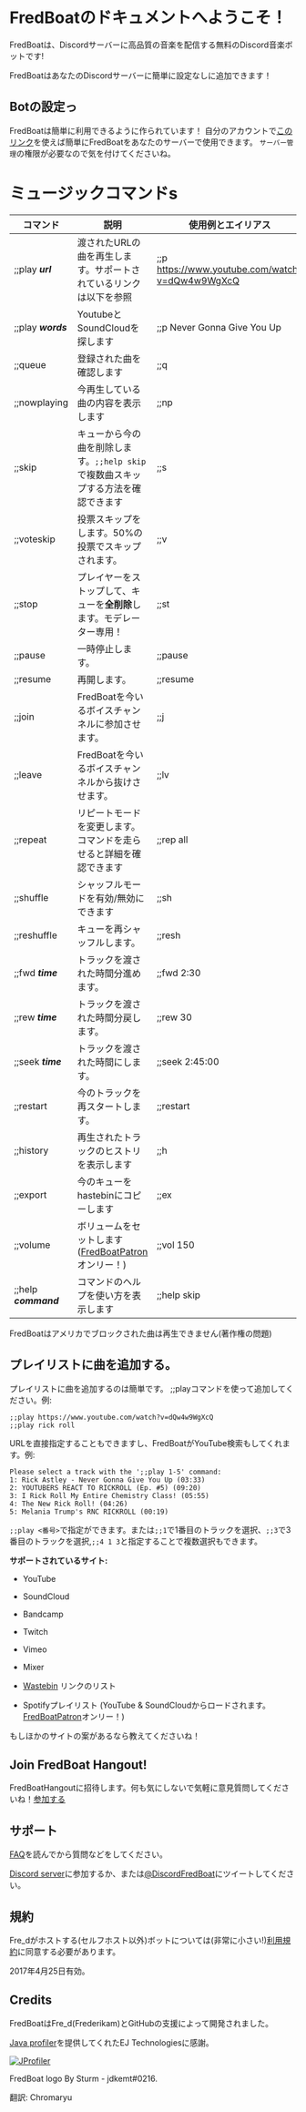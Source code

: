 # FredBoatのドキュメントへようこそ！
FredBoatは、Discordサーバーに高品質の音楽を配信する無料のDiscord音楽ボットです!

FredBoatはあなたのDiscordサーバーに簡単に設定なしに追加できます！


## Botの設定っ
FredBoatは簡単に利用できるように作られています！ 自分のアカウントで[このリンク](https://goo.gl/cFs5M9)を使えば簡単にFredBoatをあなたのサーバーで使用できます。 `サーバー管理`の権限が必要なので気を付けてくださいね。

# ミュージックコマンドs

| コマンド                    | 説明                                                                   | 使用例とエイリアス                             |
|----------------------------|-----------------------------------------------------------------------|---------------------------------------------|
| ;;play ***url***           | 渡されたURLの曲を再生します。サポートされているリンクは以下を参照               | ;;p https://www.youtube.com/watch?v=dQw4w9WgXcQ |
| ;;play ***words***         | YoutubeとSoundCloudを探します                                           | ;;p Never Gonna Give You Up                 |
| ;;queue                    | 登録された曲を確認します                                                  | ;;q                                         |
| ;;nowplaying               | 今再生している曲の内容を表示します                                          | ;;np                                        |
| ;;skip                     | キューから今の曲を削除します。`;;help skip`で複数曲スキップする方法を確認できます                                    | ;;s     |
| ;;voteskip                 | 投票スキップをします。50%の投票でスキップされます。                           | ;;v                                         |
| ;;stop                     | プレイヤーをストップして、キューを**全削除**します。モデレーター専用！           | ;;st                                        |
| ;;pause                    | 一時停止します。                                                         | ;;pause                                     |
| ;;resume                   | 再開します。                                                            | ;;resume                                    |
| ;;join                     | FredBoatを今いるボイスチャンネルに参加させます。                             | ;;j                                         |
| ;;leave                    | FredBoatを今いるボイスチャンネルから抜けさせます。                           | ;;lv                                        |
| ;;repeat                   | リピートモードを変更します。コマンドを走らせると詳細を確認できます               | ;;rep all                                   |
| ;;shuffle                  | シャッフルモードを有効/無効にできます                                       | ;;sh                                        |
| ;;reshuffle                | キューを再シャッフルします。                                               | ;;resh                                      |
| ;;fwd ***time***           | トラックを渡された時間分進めます。                                          | ;;fwd 2:30                                  |
| ;;rew ***time***           | トラックを渡された時間分戻します。                                          | ;;rew 30                                    |
| ;;seek ***time***          | トラックを渡された時間にします。                                           | ;;seek 2:45:00                              |
| ;;restart                  | 今のトラックを再スタートします。                                           | ;;restart                                   |
| ;;history                  | 再生されたトラックのヒストリを表示します                                     | ;;h                                         |
| ;;export                   | 今のキューをhastebinにコピーします                                        | ;;ex                                        |
| ;;volume                   | ボリュームをセットします([FredBoatPatron](/docs/donate)オンリー！)          | ;;vol 150                                   |
| ;;help ***command***       | コマンドのヘルプを使い方を表示します                                        | ;;help skip                                 |


FredBoatはアメリカでブロックされた曲は再生できません(著作権の問題)

## プレイリストに曲を追加する。
プレイリストに曲を追加するのは簡単です。 ;;playコマンドを使って追加してください。例:
```
;;play https://www.youtube.com/watch?v=dQw4w9WgXcQ
;;play rick roll
```
URLを直接指定することもできますし、FredBoatがYouTube検索もしてくれます。例:

```
Please select a track with the ';;play 1-5' command:
1: Rick Astley - Never Gonna Give You Up (03:33)
2: YOUTUBERS REACT TO RICKROLL (Ep. #5) (09:20)
3: I Rick Roll My Entire Chemistry Class! (05:55)
4: The New Rick Roll! (04:26)
5: Melania Trump's RNC RICKROLL (00:19)
```

`;;play <番号>`で指定ができます。または`;;1`で1番目のトラックを選択、`;;3`で3番目のトラックを選択,`;;4 1 3`と指定することで複数選択もできます。

**サポートされているサイト:**

* YouTube

* SoundCloud

* Bandcamp

* Twitch

* Vimeo

* Mixer

* [Wastebin](https://wastebin.party) リンクのリスト

* Spotifyプレイリスト (YouTube & SoundCloudからロードされます。 [FredBoatPatron](/docs/donate)オンリー！)

もしほかのサイトの案があるなら教えてくださいね！

## Join FredBoat Hangout!
FredBoatHangoutに招待します。何も気にしないで気軽に意見質問してくださいね！[参加する](https://discord.gg/cgPFW4q)

## サポート
[FAQ](https://fredboat.com/docs/faq)を読んでから質問などをしてください。

[Discord server](https://discord.gg/cgPFW4q)に参加するか、または[@DiscordFredBoat](https://twitter.com/DiscordFredBoat)にツイートしてください。

## 規約
Fre\_dがホストする(セルフホスト以外)ボットについては(非常に小さい!)[利用規約](https://fredboat.com/docs/terms)に同意する必要があります。

2017年4月25日有効。

## Credits
FredBoatはFre\_d(Frederikam)とGitHubの支援によって開発されました。

[Java profiler](https://www.ej-technologies.com/products/jprofiler/overview.html)を提供してくれたEJ Technologiesに感謝。

[![JProfiler](https://www.ej-technologies.com/images/product_banners/jprofiler_large.png)](https://www.ej-technologies.com/products/jprofiler/overview.html)

FredBoat logo By Sturm - jdkemt\#0216.

翻訳: Chromaryu
